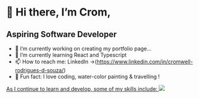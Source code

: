 # 👋 Hi there, I’m Crom,

## Aspiring Software Developer



- 🌱 I’m currently working on creating my portfolio page...
- 💞 I’m currently learning React and Typescript
- 📫 How to reach me: LinkedIn ->(https://www.linkedin.com/in/cromwell-rodrigues-d-souza/)
- 💝 Fun fact: I love coding, water-color painting & travelling !


<p align="center">
  <a href="https://skillicons.dev">
    <p>As I continue to learn and develop, some of my skills include:
    <img src="https://skillicons.dev/icons?i=html,css,js,react,docker,express,figma,git,github,githubactions,jest,md,nextjs,nodejs,notion,npm,pnpm,postgres,postman,styledcomponents,supabase,sentry,ts,vercel,vscode,vite,vitest&perline=9" />
</p>

<!---
CromwellRodrigues/CromwellRodrigues is a ✨ special ✨ repository because its `README.md` (this file) appears on your GitHub profile.
You can click the Preview link to take a look at your changes.
--->
